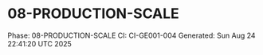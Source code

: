 # 08-PRODUCTION-SCALE
Phase: 08-PRODUCTION-SCALE
CI: CI-GE001-004
Generated: Sun Aug 24 22:41:20 UTC 2025
